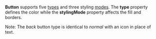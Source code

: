 **Button** supports five [types](/Documentation/Guide/Widgets/Button/Customize_the_Appearance/) and three styling [modes](/Documentation/ApiReference/UI_Widgets/dxButton/Configuration/#stylingMode). The **type** property defines the color while the **stylingMode** property affects the fill and borders.   

Note: The *back* button type is identical to *normal* with an icon in place of text.

